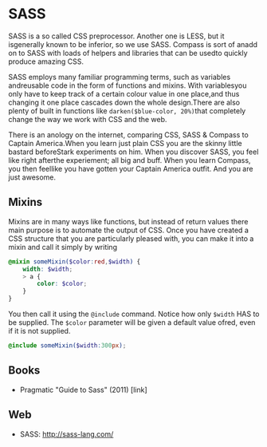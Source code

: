 # SASS

SASS is a so called CSS preprocessor. Another one is LESS, but it isgenerally
known to be inferior, so we use SASS. Compass is sort of anadd on to SASS with
loads of helpers and libraries that can be usedto quickly produce amazing CSS.

SASS employs many familiar programming terms, such as variables andreusable
code in the form of functions and mixins. With variablesyou only have to keep
track of a certain colour value in one place,and thus changing it one place
cascades down the whole design.There are also plenty of built in functions like
`darken($blue-color, 20%)`that completely change the way we work with CSS and
the web.

There is an anology on the internet, comparing CSS, SASS & Compass to Captain
America.When you learn just plain CSS you are the skinny little bastard
beforeStark experiments on him. When you discover SASS, you feel like right
afterthe experiement; all big and buff. When you learn Compass, you then
feellike you have gotten your Captain America outfit. And you are just awesome.

## Mixins

Mixins are in many ways like functions, but instead of return values there main
purpose is to automate the output of CSS. Once you have created a CSS structure
that you are particularly pleased with, you can make it into a mixin and call
it simply by writing

```scss
@mixin someMixin($color:red,$width) {
	width: $width;
	> a {
		color: $color;
	}
}
```

You then call it using the `@include` command. Notice how only `$width` HAS to be
supplied. The `$color` parameter will be given a default value ofred, even if it
is not supplied.

```scss
@include someMixin($width:300px);
```

## Books

+ Pragmatic "Guide to Sass" (2011) [link]

## Web

+ SASS: http://sass-lang.com/
